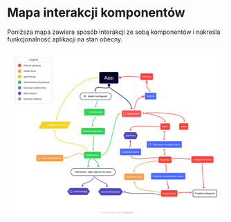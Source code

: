 # Mapa interakcji komponentów

Poniższa mapa zawiera sposób interakcji ze sobą komponentów i nakreśla funkcjonalność aplikacji na stan obecny.

![Mapa](../public/App.png)
